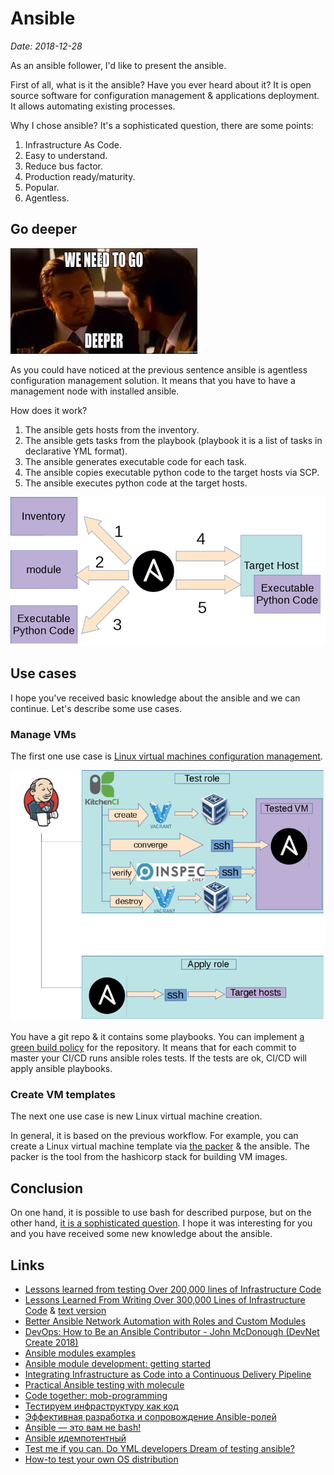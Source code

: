 # Ansible

*Date: 2018-12-28*

As an ansible follower, I'd like to present the ansible.

First of all, what is it the ansible? Have you ever heard about it? It is open source software for configuration management & applications deployment. It allows automating existing processes.

Why I chose ansible? It's a sophisticated question, there are some points:

1. Infrastructure As Code.
2. Easy to understand.
3. Reduce bus factor.
4. Production ready/maturity.
5. Popular.
6. Agentless.

## Go deeper

![we need to go deeper](assets/we-need-to-go-deeper.jpeg?raw=true "we need to go deeper")

As you could have noticed at the previous sentence ansible is agentless configuration management solution. It means that you have to have a management node with installed ansible.

How does it work?

1. The ansible gets hosts from the inventory.
2. The ansible gets tasks from the playbook (playbook it is a list of tasks in declarative YML format).
3. The ansible generates executable code for each task.
4. The ansible copies executable python code to the target hosts via SCP.
5. The ansible executes python code at the target hosts.

![ansible schema](assets/ansible_inside.png?raw=true "kitchen-ci schema")

## Use cases

I hope you've received basic knowledge about the ansible and we can continue. Let's describe some use cases.

### Manage VMs

The first one use case is [Linux virtual machines configuration management](test-ansible-roles-via-testkitchen-inside-hyperv-en.md).

![Green build policy schema](assets/Green-build-policy.png?raw=true "Green build policy schema")

You have a git repo & it contains some playbooks. You can implement [a green build policy](test-ansible-roles-via-testkitchen-inside-hyperv-en.md) for the repository. It means that for each commit to master your CI/CD runs ansible roles tests. If the tests are ok, CI/CD will apply ansible playbooks.

### Create VM templates

The next one use case is new Linux virtual machine creation.

In general, it is based on the previous workflow. For example, you can create a Linux virtual machine template via [the packer](https://www.packer.io/) & the ansible. The packer is the tool from the hashicorp stack for building VM images.

## Conclusion

On one hand, it is possible to use bash for described purpose, but on the other hand, [it is a sophisticated question](make-cm-not-bash-en.md). I hope it was interesting for you and you have received some new knowledge about the ansible.

## Links

* [Lessons learned from testing Over 200,000 lines of Infrastructure Code](200k-iac-en.md)
* [Lessons Learned From Writing Over 300,000 Lines of Infrastructure Code](https://www.youtube.com/watch?v=RTEgE2lcyk4) & [text version](https://www.hashicorp.com/resources/lessons-learned-300000-lines-code)
* [Better Ansible Network Automation with Roles and Custom Modules](https://www.youtube.com/watch?v=gWM68qAfg8Y)
* [DevOps: How to Be an Ansible Contributor - John McDonough (DevNet Create 2018)](https://www.youtube.com/watch?v=VAbnJcyIMYA)
* [Ansible modules examples](https://github.com/berlic/devopsdays-ansible)
* [Ansible module development: getting started](https://docs.ansible.com/ansible/latest/dev_guide/developing_modules_general.html)
* [Integrating Infrastructure as Code into a Continuous Delivery Pipeline](https://www.youtube.com/watch?v=wTunI1mZyp8)
* [Practical Ansible testing with molecule](https://www.ansible.com/practical-ansible-testing-with-molecule)
* [Code together: mob-programming](https://www.ansible.com/code-together-mob-programming)
* [Тестируем инфраструктуру как код](http://rootconf.ru/2015/abstracts/1761)
* [Эффективная разработка и сопровождение Ansible-ролей](https://www.youtube.com/watch?v=IzJsBUPXfkE)
* [Ansible — это вам не bash!](https://www.youtube.com/watch?v=LApKSi5tUYo)
* [Ansible идемпотентный](https://www.youtube.com/watch?v=1-lRS05NrLc)
* [Test me if you can. Do YML developers Dream of testing ansible?](how-to-test-custom-os-distr-en.md)
* [How-to test your own OS distribution](how-to-test-custom-os-distr-en.md)
